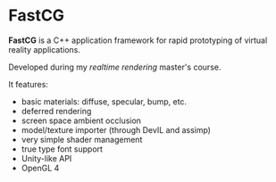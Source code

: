 # FastCG

**FastCG** is a C++ application framework for rapid prototyping of virtual reality applications.

Developed during my *realtime rendering* master's course. 

It features:

 - basic materials: diffuse, specular, bump, etc.
 - deferred rendering
 - screen space ambient occlusion
 - model/texture importer (through DevIL and assimp)
 - very simple shader management
 - true type font support
 - Unity-like API
 - OpenGL 4
